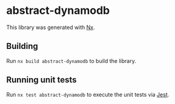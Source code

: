 # abstract-dynamodb

This library was generated with [Nx](https://nx.dev).

## Building

Run `nx build abstract-dynamodb` to build the library.

## Running unit tests

Run `nx test abstract-dynamodb` to execute the unit tests via [Jest](https://jestjs.io).
